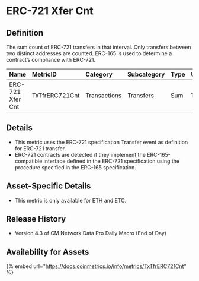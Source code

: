 # ERC-721 Xfer Cnt

## Definition

The sum count of ERC-721 transfers in that interval. Only transfers between two distinct addresses are counted. ERC-165 is used to determine a contract’s compliance with ERC-721.

| Name | MetricID | Category | Subcategory | Type | Unit | Interval |
| :--- | :--- | :--- | :--- | :--- | :--- | :--- |
| ERC-721 Xfer Cnt | TxTfrERC721Cnt | Transactions | Transfers | Sum | Transfers | 1 day |

## Details

* This metric uses the ERC-721 specification Transfer event as definition for ERC-721 transfer.
* ERC-721 contracts are detected if they implement the ERC-165-compatible interface defined in the ERC-721 specification using the procedure specified in the ERC-165 specification.

## Asset-Specific Details

* This metric is only available for ETH and ETC.

## Release History

* Version 4.3 of CM Network Data Pro Daily Macro \(End of Day\)

## Availability for Assets

{% embed url="https://docs.coinmetrics.io/info/metrics/TxTfrERC721Cnt" %}


